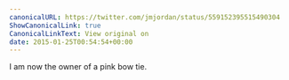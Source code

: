 ```yaml
---
canonicalURL: https://twitter.com/jmjordan/status/559152395515490304
ShowCanonicalLink: true
CanonicalLinkText: View original on
date: 2015-01-25T00:54:54+00:00
---
```

I am now the owner of a pink bow tie.